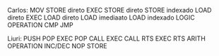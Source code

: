 Carlos:
	MOV 
	STORE direto
	EXEC STORE direto
	STORE indexado
	LOAD direto 
	EXEC LOAD direto 
	LOAD imediaato
	LOAD indexado
	LOGIC OPERATION
	CMP
	JMP

Liuri:
	PUSH
	POP
	EXEC POP
	CALL
	EXEC CALL 
	RTS
	EXEC RTS 
	ARITH OPERATION
	INC/DEC
	NOP
	STORE
